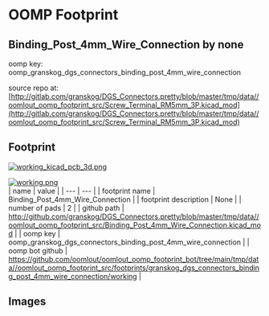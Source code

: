 # OOMP Footprint  
## Binding_Post_4mm_Wire_Connection  by none  
  
oomp key: oomp_granskog_dgs_connectors_binding_post_4mm_wire_connection  
  
source repo at: [http://gitlab.com/granskog/DGS_Connectors.pretty/blob/master/tmp/data//oomlout_oomp_footprint_src/Screw_Terminal_RM5mm_3P.kicad_mod](http://gitlab.com/granskog/DGS_Connectors.pretty/blob/master/tmp/data//oomlout_oomp_footprint_src/Screw_Terminal_RM5mm_3P.kicad_mod)  
## Footprint  
  
[![working_kicad_pcb_3d.png](working_kicad_pcb_3d_600.png)](working_kicad_pcb_3d.png)  
  
[![working.png](working_600.png)](working.png)  
| name | value | 
| --- | --- | 
| footprint name | Binding_Post_4mm_Wire_Connection | 
| footprint description | None | 
| number of pads | 2 | 
| github path | http://github.com/granskog/DGS_Connectors.pretty/blob/master/tmp/data//oomlout_oomp_footprint_src/Binding_Post_4mm_Wire_Connection.kicad_mod | 
| oomp key | oomp_granskog_dgs_connectors_binding_post_4mm_wire_connection | 
| oomp bot github | https://github.com/oomlout/oomlout_oomp_footprint_bot/tree/main/tmp/data//oomlout_oomp_footprint_src/footprints/granskog_dgs_connectors_binding_post_4mm_wire_connection/working | 
## Images  
